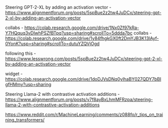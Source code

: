 Steering GPT-2-XL by adding an activation vector - https://www.alignmentforum.org/posts/5spBue2z2tw4JuDCx/steering-gpt-2-xl-by-adding-an-activation-vector

collabs - https://colab.research.google.com/drive/1Nx0Zf97kRa-Y7HQquq3vDlwhPSZfBTpq?usp=sharing#scrollTo=5ddda7bc
collabs - https://colab.research.google.com/drive/1y84fhgkGX0ft2DmYJB3K13lAyf-0YonK?usp=sharing#scrollTo=dutuYZQVjOgd


following this - https://www.lesswrong.com/posts/5spBue2z2tw4JuDCx/steering-gpt-2-xl-by-adding-an-activation-vector

widget - https://colab.research.google.com/drive/1doDJVsDNq0ylhaBY027QDY7bBIgfHMmy?usp=sharing


Steering Llama-2 with contrastive activation additions - https://www.alignmentforum.org/posts/v7f8ayBxLhmMFRzpa/steering-llama-2-with-contrastive-activation-additions

https://www.reddit.com/r/MachineLearning/comments/z088fo/r_tips_on_training_transformers/
